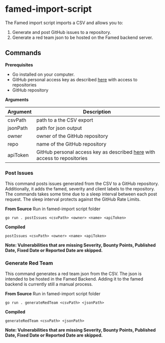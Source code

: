 # famed-import-script

The Famed import script imports a CSV and allows you to:
1. Generate and post GitHub issues to a repository.
2. Generate a red team json to be hosted on the Famed backend server.

## Commands

**Prerequisites**

- Go installed on your computer.
- GitHub personal access key as described [here](https://docs.github.com/en/authentication/keeping-your-account-and-data-secure/creating-a-personal-access-token) with access to repositories
- GitHub repository

**Arguments**

| Argument | Description                                                                                                                                                                                 | 
|----------|---------------------------------------------------------------------------------------------------------------------------------------------------------------------------------------------|
| csvPath  | path to a the CSV export                                                                                                                                                                    | 
| jsonPath | path for json output                                                                                                                                                                        |                                                                                                                                                                              |
| owner    | owner of the GitHub repository                                                                                                                                                              |
| repo     | name of the GitHub repository                                                                                                                                                               |                                                           | 
| apiToken | GitHub personal access key as described [here](https://docs.github.com/en/authentication/keeping-your-account-and-data-secure/creating-a-personal-access-token) with access to repositories | 

### Post Issues

This command posts issues generated from the CSV to a GitHub repository.
Additionally, it adds the famed, severity and client labels to the repository.
The commands takes some time due to a sleep interval between each post request.
The sleep interval protects against the GitHub Rate Limits.

**From Source**
Run in famed-import script folder
````
go run . postIssues <csvPath> <owner> <name> <apiToken>
````

**Compiled** 
````
postIssues <csvPath> <owner> <name> <apiToken>
````

**Note: Vulnerabilities that are missing Severity, Bounty Points, Published Date, Fixed Date or Reported Date are skipped.**

### Generate Red Team

This command generates a red team json from the CSV.
The json is intended to be hosted in the Famed Backend.
Adding it to the famed backend is currently still a manual process.

**From Source**
Run in famed-import script folder
````
go run . generateRedTeam <csvPath> <jsonPath>
````

**Compiled**
````
generateRedTeam <csvPath> <jsonPath>
````

**Note: Vulnerabilities that are missing Severity, Bounty Points, Published Date, Fixed Date or Reported Date are skipped.**